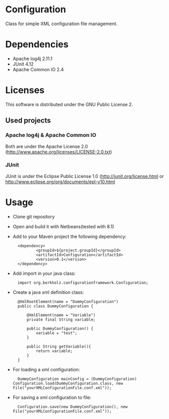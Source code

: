 # Configuration
Class for simple XML configuration file management.

# Dependencies
- Apache log4j 2.11.1
- JUnit 4.12
- Apache Common IO 2.4

# Licenses
This software is distributed under the GNU Public License 2.

## Used projects
### Apache log4j & Apache Common IO 
Both are under the Apache License 2.0 (http://www.apache.org/licenses/LICENSE-2.0.txt)

### JUnit 
JUnit is under the Eclipse Public License 1.0 (http://junit.org/license.html or http://www.eclipse.org/org/documents/epl-v10.html

# Usage
- Clone git repository

- Open and build it with Netbeans(tested with 8.1)

- Add to your Maven project the following dependency: 
		
		<dependency>
           		<groupId>${project.groupId}</groupId>
           		<artifactId>Configuration</artifactId>
           		<version>0.1</version>
       	</dependency>
		
- Add import in your java class:

		import org.berkholz.configurationframework.Configuration;

- Create a java xml definition class:

		@XmlRootElement(name = "DummyConfiguration")
		public class DummyConfiguration {
		
			@XmlElement(name = "Variable")
			private final String variable;
			
			public DummyConfiguration() {
				variable = "test";
			}

			public String getVariable(){
				return variable;
			}
		}

- For loading a xml configuration:
		
		DummyConfiguration mainConfig = (DummyConfiguration) Configuration.load(DummyConfiguration.class, new File("yourXMLConfigurationFile.conf.xml"));

- For saving a xml configuration to file:
		
		Configuration.save(new DummyConfiguration(), new File("yourXMLConfigurationFile.conf.xml"));
